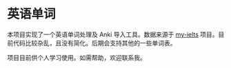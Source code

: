 # 英语单词

本项目实现了一个英语单词处理及 Anki 导入工具。数据来源于 [my-ielts](https://github.com/hefengxian/my-ielts) 项目。目前代码比较杂乱，且没有简化。后期会支持其他的一些单词表。

项目目前供个人学习使用。如需帮助，欢迎联系我。

